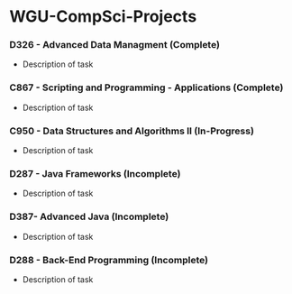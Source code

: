 # WGU-CompSci-Projects

### D326 - Advanced Data Managment (Complete)
- Description of task
    
### C867 - Scripting and Programming - Applications (Complete)
- Description of task
    
### C950 - Data Structures and Algorithms II (In-Progress)
- Description of task
    
### D287 - Java Frameworks (Incomplete)
- Description of task
    
### D387- Advanced Java (Incomplete)
- Description of task
    
### D288 - Back-End Programming (Incomplete)
- Description of task
